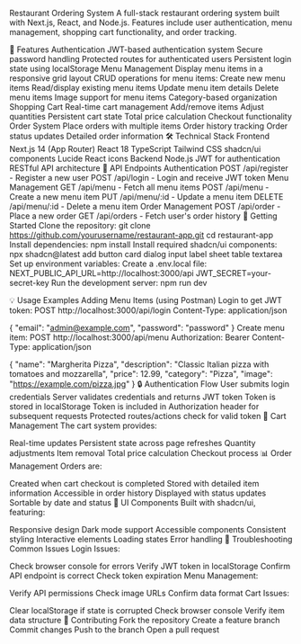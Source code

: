 Restaurant Ordering System
A full-stack restaurant ordering system built with Next.js, React, and Node.js. Features include user authentication, menu management, shopping cart functionality, and order tracking.

🚀 Features
Authentication
JWT-based authentication system
Secure password handling
Protected routes for authenticated users
Persistent login state using localStorage
Menu Management
Display menu items in a responsive grid layout
CRUD operations for menu items:
Create new menu items
Read/display existing menu items
Update menu item details
Delete menu items
Image support for menu items
Category-based organization
Shopping Cart
Real-time cart management
Add/remove items
Adjust quantities
Persistent cart state
Total price calculation
Checkout functionality
Order System
Place orders with multiple items
Order history tracking
Order status updates
Detailed order information
🛠️ Technical Stack
Frontend
Next.js 14 (App Router)
React 18
TypeScript
Tailwind CSS
shadcn/ui components
Lucide React icons
Backend
Node.js
JWT for authentication
RESTful API architecture
📝 API Endpoints
Authentication
POST /api/register - Register a new user
POST /api/login - Login and receive JWT token
Menu Management
GET /api/menu - Fetch all menu items
POST /api/menu - Create a new menu item
PUT /api/menu/:id - Update a menu item
DELETE /api/menu/:id - Delete a menu item
Order Management
POST /api/order - Place a new order
GET /api/orders - Fetch user's order history
🚦 Getting Started
Clone the repository:
git clone https://github.com/yourusername/restaurant-app.git
cd restaurant-app
Install dependencies:
npm install
Install required shadcn/ui components:
npx shadcn@latest add button card dialog input label sheet table textarea
Set up environment variables: Create a .env.local file:
NEXT_PUBLIC_API_URL=http://localhost:3000/api
JWT_SECRET=your-secret-key
Run the development server:
npm run dev

💡 Usage Examples
Adding Menu Items (using Postman)
Login to get JWT token:
POST http://localhost:3000/api/login
Content-Type: application/json

{
  "email": "admin@example.com",
  "password": "password"
}
Create menu item:
POST http://localhost:3000/api/menu
Authorization: Bearer <your-jwt-token>
Content-Type: application/json

{
  "name": "Margherita Pizza",
  "description": "Classic Italian pizza with tomatoes and mozzarella",
  "price": 12.99,
  "category": "Pizza",
  "image": "https://example.com/pizza.jpg"
}
🔒 Authentication Flow
User submits login credentials
Server validates credentials and returns JWT token
Token is stored in localStorage
Token is included in Authorization header for subsequent requests
Protected routes/actions check for valid token
🛒 Cart Management
The cart system provides:

Real-time updates
Persistent state across page refreshes
Quantity adjustments
Item removal
Total price calculation
Checkout process
📊 Order Management
Orders are:

Created when cart checkout is completed
Stored with detailed item information
Accessible in order history
Displayed with status updates
Sortable by date and status
🎨 UI Components
Built with shadcn/ui, featuring:

Responsive design
Dark mode support
Accessible components
Consistent styling
Interactive elements
Loading states
Error handling
🔧 Troubleshooting
Common Issues
Login Issues:

Check browser console for errors
Verify JWT token in localStorage
Confirm API endpoint is correct
Check token expiration
Menu Management:

Verify API permissions
Check image URLs
Confirm data format
Cart Issues:

Clear localStorage if state is corrupted
Check browser console
Verify item data structure
🤝 Contributing
Fork the repository
Create a feature branch
Commit changes
Push to the branch
Open a pull request
